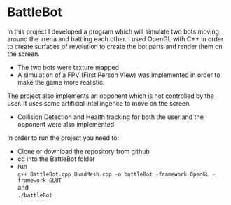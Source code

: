 # BattleBot

In this project I developed a program which will simulate two bots moving around the arena and battling each other.
I used OpenGL with C++ in order to create surfaces of revolution to create the bot parts and render them on the screen.

- The two bots were texture mapped
- A simulation of a FPV (First Person View) was implemented in order to make the game more realistic.

The project also implements an opponent which is not controlled by the user. It uses some artificial intellingence to move on the screen.

- Collision Detection and Health tracking for both the user and the opponent were also implemented

In order to run the project you need to:

- Clone or download the repository from github
- cd into the BattleBot folder
- run \
   ```g++ BattleBot.cpp QuadMesh.cpp -o battleBot -framework OpenGL -framework GLUT```\
and \
    ```./battleBot```


